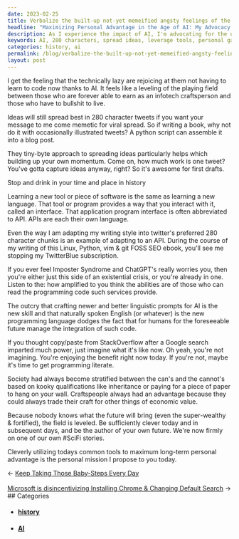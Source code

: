 ```yaml
---
date: 2023-02-25
title: Verbalize the built-up not-yet memeified angsty feelings of the public.
headline: "Maximizing Personal Advantage in the Age of AI: My Advocacy for 280 Character Tweets"
description: As I experience the impact of AI, I'm advocating for the use of 280 character tweets to spread ideas and leverage current tools for personal gain. This is a unique moment in history and I'm determined to make the most of it. Click through to find out how.
keywords: AI, 280 characters, spread ideas, leverage tools, personal gain, craftspeople, code, unique moment, history, maximize advantage
categories: history, ai
permalink: /blog/verbalize-the-built-up-not-yet-memeified-angsty-feelings-of-the-public/
layout: post
---
```



I get the feeling that the technically lazy are rejoicing at them not having to learn to code now thanks to AI. It feels like a leveling of the playing field between those who are forever able to earn as an infotech craftsperson and those who have to bullshit to live.

Ideas will still spread best in 280 character tweets if you want your message to me come memetic for viral spread. So if writing a book, why not do it with occasionally illustrated tweets? A python script can assemble it into a blog post.

They tiny-byte approach to spreading ideas particularly helps which building up your own momentum. Come on, how much work is one tweet? You've gotta capture ideas anyway, right? So it's awesome for first drafts.

Stop and drink in your time and place in history

Learning a new tool or piece of software is the same as learning a new language. That tool or program provides a way that you interact with it, called an interface. That application program interface is often abbreviated to API. APIs are each their own language.

Even the way I am adapting my writing style into twitter's preferred 280 character chunks is an example of adapting to an API. During the course of my writing of this Linux, Python, vim & git FOSS SEO ebook, you'll see me stopping my TwitterBlue subscription.

If you ever feel Imposter Syndrome and ChatGPT's really worries you, then you're either just this side of an existential crisis, or you're already in one. Listen to the: how amplified to you think the abilities are of those who can read the programming code such services provide.

The outcry that crafting newer and better linguistic prompts for AI is the new skill and that naturally spoken English (or whatever) is the new programming language dodges the fact that for humans for the foreseeable future manage the integration of such code.

If you thought copy/paste from StackOverflow after a Google search imparted much power, just imagine what it's like now. Oh yeah, you're not imagining. You're enjoying the benefit right now today. If you're not, maybe it's time to get programming literate.

Society had always become stratified between the can's and the cannot's based on kooky qualifications like inheritance or paying for a piece of paper to hang on your wall. Craftspeople always had an advantage because they could always trade their craft for other things of economic value.

Because nobody knows what the future will bring (even the super-wealthy & fortified), the field is leveled. Be sufficiently clever today and in subsequent days, and be the author of your own future. We're now firmly on one of our own #SciFi stories.

Cleverly utilizing todays common tools to maximum long-term personal advantage is the personal mission I propose to you today.


<div class="arrow-links"><div class="post-nav-prev"><span class="arrow">&larr;&nbsp;</span><a href="/blog/keep-taking-those-baby-steps-every-day/">Keep Taking Those Baby-Steps Every Day</a></div> &nbsp; <div class="post-nav-next"><a href="/blog/microsoft-is-disincentivizing-installing-chrome-changing-default-search/">Microsoft is disincentivizing Installing Chrome & Changing Default Search</a><span class="arrow">&nbsp;&rarr;</span></div></div>
## Categories

<ul>
<li><h4><a href='/history/'>history</a></h4></li>
<li><h4><a href='/ai/'>AI</a></h4></li></ul>